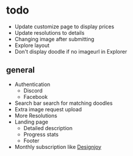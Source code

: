 # todo
- Update customize page to display prices
- Update resolutions to details
- Changing image after submitting
- Explore layout
- Don't display doodle if no imageurl in Explorer

## general

- Authentication
  - Discord
  - Facebook
- Search bar search for matching doodles
- Extra image request upload
- More Resolutions
- Landing page
  - Detailed description
  - Progress stats
  - Footer
- Monthly subscription like [Designjoy](https://designjoy.co)